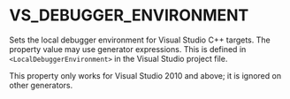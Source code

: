   

# VS_DEBUGGER_ENVIRONMENT  
Sets the local debugger environment for Visual Studio C++ targets.
The property value may use
generator expressions.
This is defined in ```<LocalDebuggerEnvironment>``` in the Visual Studio
project file.  

This property only works for Visual Studio 2010 and above;
it is ignored on other generators.  


